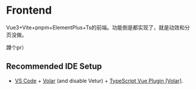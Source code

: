 # Frontend

Vue3+Vite+pnpm+ElementPlus+Ts的前端。功能倒是都实现了，就是动效和分页没做。

蹲个pr）

## Recommended IDE Setup

- [VS Code](https://code.visualstudio.com/) + [Volar](https://marketplace.visualstudio.com/items?itemName=Vue.volar) (and disable Vetur) + [TypeScript Vue Plugin (Volar)](https://marketplace.visualstudio.com/items?itemName=Vue.vscode-typescript-vue-plugin).
